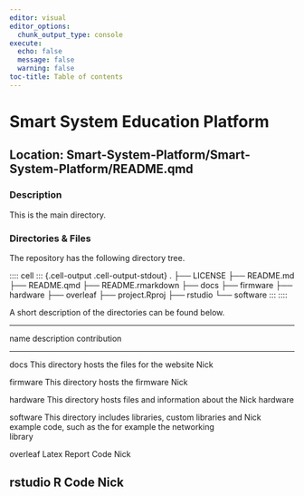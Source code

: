 ```yaml
---
editor: visual
editor_options:
  chunk_output_type: console
execute:
  echo: false
  message: false
  warning: false
toc-title: Table of contents
---
```


# Smart System Education Platform

## Location: Smart-System-Platform/Smart-System-Platform/README.qmd

### Description

This is the main directory.

### Directories & Files

The repository has the following directory tree.

:::: cell
::: {.cell-output .cell-output-stdout}
    .
    ├── LICENSE
    ├── README.md
    ├── README.qmd
    ├── README.rmarkdown
    ├── docs
    ├── firmware
    ├── hardware
    ├── overleaf
    ├── project.Rproj
    ├── rstudio
    └── software
:::
::::

A short description of the directories can be found below.

  -------------------------------------------------------------------------------------
  name       description                                                 contribution
  ---------- ----------------------------------------------------------- --------------
  docs       This directory hosts the files for the website              Nick

  firmware   This directory hosts the firmware                           Nick

  hardware   This directory hosts files and information about the        Nick
             hardware                                                    

  software   This directory includes libraries, custom libraries and     Nick
             example code, such as the for example the networking        
             library                                                     

  overleaf   Latex Report Code                                           Nick

  rstudio    R Code                                                      Nick
  -------------------------------------------------------------------------------------
